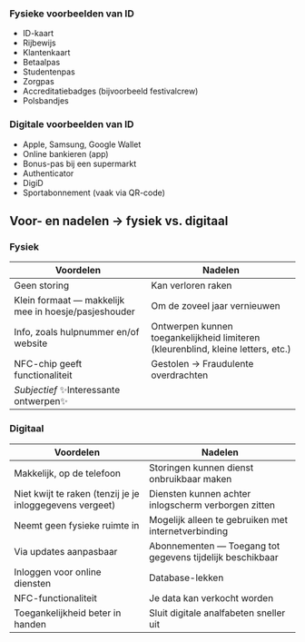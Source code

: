 ### Fysieke voorbeelden van ID
- ID-kaart
- Rijbewijs
- Klantenkaart
- Betaalpas
- Studentenpas
- Zorgpas
- Accreditatiebadges (bijvoorbeeld festivalcrew)
- Polsbandjes

### Digitale voorbeelden van ID
- Apple, Samsung, Google Wallet
- Online bankieren (app)
- Bonus-pas bij een supermarkt
- Authenticator
- DigiD
- Sportabonnement (vaak via QR-code)


## Voor- en nadelen &rarr; fysiek vs. digitaal

### Fysiek

| **Voordelen**                                                                                                            |**Nadelen**                               |
|----------------                                                                                                          |-----------                               |
|Geen storing                                                                                                              |Kan verloren raken                        |
|Klein formaat &mdash; makkelijk mee in hoesje/pasjeshouder                                                                |Om de zoveel jaar vernieuwen              |
|Info, zoals hulpnummer en/of website|Ontwerpen kunnen toegankelijkheid limiteren (kleurenblind, kleine letters, etc.)     |Beschadiging (wear and tear)              |
|NFC-chip geeft functionaliteit                                                                                            |Gestolen &rarr;	Fraudulente overdrachten  |
| *Subjectief* ✨Interessante ontwerpen✨

### Digitaal

| **Voordelen**                                                        |**Nadelen**                                                       |
|----------------                                                      |-----------                                                       |
|Makkelijk, op de telefoon                                             |Storingen kunnen dienst onbruikbaar maken                         |
|Niet kwijt te raken (tenzij je je inloggegevens vergeet)              |Diensten kunnen achter inlogscherm verborgen zitten               |
|Neemt geen fysieke ruimte in                                          |Mogelijk alleen te gebruiken met internetverbinding               |
|Via updates aanpasbaar                                                |Abonnementen  &mdash; Toegang tot gegevens tijdelijk beschikbaar  |
|Inloggen voor online diensten                                         |Database-lekken
|NFC-functionaliteit                                                   |Je data kan verkocht worden
|Toegankelijkheid beter in handen                                      |Sluit digitale analfabeten sneller uit
